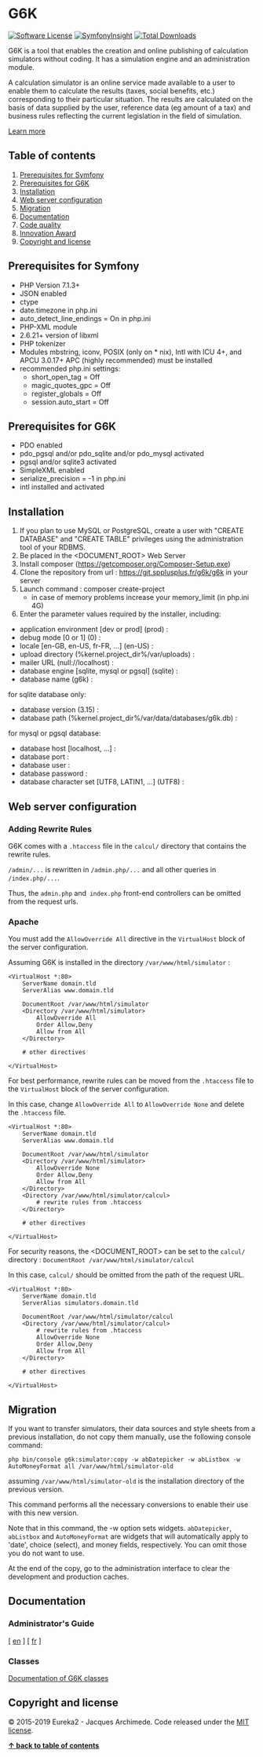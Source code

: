 # G6K

[![Software License](https://img.shields.io/badge/license-MIT-brightgreen.svg?style=flat-square)](LICENSE)
[![SymfonyInsight](https://insight.symfony.com/projects/c84bb3b7-3ba8-4513-821b-bbcd35364fdb/mini.svg)](https://insight.symfony.com/projects/c84bb3b7-3ba8-4513-821b-bbcd35364fdb)
[![Total Downloads](https://img.shields.io/packagist/dt/eureka2/g6k.svg?style=flat-square)](https://packagist.org/packages/eureka2/g6k)

G6K is a tool that enables the creation and online publishing of calculation simulators without coding. It has a simulation engine and an administration module.

A calculation simulator is an online service made available to a user to enable them to calculate the results (taxes, social benefits, etc.) corresponding to their particular situation. The results are calculated on the basis of data supplied by the user, reference data (eg amount of a tax) and business rules reflecting the current legislation in the field of simulation.

[Learn more](http://eureka2.github.io/g6k/documentation/en/learn-more.html)

## Table of contents
1. [Prerequisites for Symfony](#prerequisites-for-symfony)
1. [Prerequisites for G6K](#prerequisites-for-g6k)
1. [Installation](#installation)
1. [Web server configuration](#web-server-configuration)
1. [Migration](#migration)
1. [Documentation](#documentation)
1. [Code quality](#code-quality)
1. [Innovation Award](#innovation-award)
1. [Copyright and license](#copyright-and-license)

## Prerequisites for Symfony
* PHP Version 7.1.3+
* JSON enabled
* ctype
* date.timezone in php.ini
* auto_detect_line_endings = On in php.ini
* PHP-XML module 
* 2.6.21+ version of libxml
* PHP tokenizer 
* Modules mbstring, iconv, POSIX (only on * nix), Intl with ICU 4+, and APCU 3.0.17+ APC (highly recommended) must be installed
* recommended php.ini settings:
  * short_open_tag = Off
  * magic_quotes_gpc = Off
  * register_globals = Off
  * session.auto_start = Off

## Prerequisites for G6K
* PDO enabled
* pdo_pgsql and/or pdo_sqlite and/or pdo_mysql activated
* pgsql and/or sqlite3 activated
* SimpleXML enabled
* serialize_precision = -1 in php.ini
* intl installed and activated

## Installation
1. If you plan to use MySQL or PostgreSQL, create a user with "CREATE DATABASE" and "CREATE TABLE" privileges using the administration tool of your RDBMS.
2. Be placed in the <DOCUMENT_ROOT> Web Server
3. Install composer (https://getcomposer.org/Composer-Setup.exe)
4. Clone the repository from url :  https://git.spplusplus.fr/g6k/g6k in your server
5. Launch command : composer create-project 
	* in case of memory problems increase your memory_limit (in php.ini 4G) 
6. Enter the parameter values required by the installer, including:
  * application environment [dev or prod] (prod) :
  * debug mode [0 or 1] (0) :
  * locale [en-GB, en-US, fr-FR, ...] (en-US) :
  * upload directory (%kernel.project_dir%/var/uploads) :
  * mailer URL (null://localhost) : 
  * database engine [sqlite, mysql or pgsql] (sqlite) :
  * database name (g6k) :

for sqlite database only:
  * database version (3.15) : 
  * database path (%kernel.project_dir%/var/data/databases/g6k.db) :

for mysql or pgsql database:
  * database host [localhost, ...] :
  * database port :
  * database user :
  * database password :
  * database character set [UTF8, LATIN1, ...] (UTF8) :

## Web server configuration

### Adding Rewrite Rules
G6K comes with a `.htaccess` file in the `calcul/` directory that contains the rewrite rules.

`/admin/...` is rewritten in `/admin.php/...` and all other queries in `/index.php/...`.

Thus, the `admin.php` and` index.php` front-end controllers can be omitted from the request urls.

### Apache
You must add the `AllowOverride All` directive in the `VirtualHost` block of the server configuration. 

Assuming G6K is installed in the directory `/var/www/html/simulator` :

```
<VirtualHost *:80>
    ServerName domain.tld
    ServerAlias www.domain.tld

    DocumentRoot /var/www/html/simulator
    <Directory /var/www/html/simulator>
        AllowOverride All
        Order Allow,Deny
        Allow from All
    </Directory>

    # other directives

</VirtualHost>
```

For best performance, rewrite rules can be moved from the `.htaccess` file to the `VirtualHost` block of the server configuration.

In this case, change `AllowOverride All` to `AllowOverride None` and delete the `.htaccess` file.

```
<VirtualHost *:80>
    ServerName domain.tld
    ServerAlias www.domain.tld

    DocumentRoot /var/www/html/simulator
    <Directory /var/www/html/simulator>
        AllowOverride None
        Order Allow,Deny
        Allow from All
    </Directory>
    <Directory /var/www/html/simulator/calcul>
        # rewrite rules from .htaccess
    </Directory>

    # other directives

</VirtualHost>
```

For security reasons, the <DOCUMENT_ROOT> can be set to the `calcul/` directory : `DocumentRoot /var/www/html/simulator/calcul`

In this case, `calcul/` should be omitted from the path of the request URL.

```
<VirtualHost *:80>
    ServerName domain.tld
    ServerAlias simulators.domain.tld

    DocumentRoot /var/www/html/simulator/calcul
    <Directory /var/www/html/simulator/calcul>
        # rewrite rules from .htaccess
        AllowOverride None
        Order Allow,Deny
        Allow from All
    </Directory>

    # other directives

</VirtualHost>
```

## Migration
If you want to transfer simulators, their data sources and style sheets from a previous installation, 
do not copy them manually, use the following console command:

``php bin/console g6k:simulator:copy -w abDatepicker -w abListbox -w AutoMoneyFormat all /var/www/html/simulator-old``

assuming `/var/www/html/simulator-old` is the installation directory of the previous version.

This command performs all the necessary conversions to enable their use with this new version.

Note that in this command, the -w option sets widgets. 
`abDatepicker`, `abListbox` and `AutoMoneyFormat` are widgets that will automatically apply to 'date', choice (select), and money fields, respectively. 
You can omit those you do not want to use.

At the end of the copy, go to the administration interface to clear the development and production caches.

## Documentation

### Administrator's Guide

[ [en](http://eureka2.github.io/g6k/documentation/en/index.html) ] 
[ [fr](http://eureka2.github.io/g6k/documentation/fr/index.html) ] 

### Classes

[Documentation of G6K classes](http://eureka2.github.io/g6k/documentation/classes/4.x)

## Copyright and license

&copy; 2015-2019 Eureka2 - Jacques Archimede. Code released under the [MIT license](https://github.com/eureka2/G6K/blob/master/LICENSE).

**[&uparrow; back to table of contents](#table-of-contents)**
